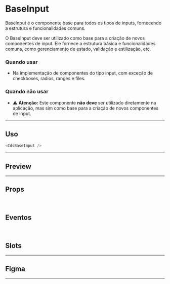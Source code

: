 # BaseInput

BaseInput é o componente base para todos os tipos de inputs, fornecendo a estrutura e funcionalidades comuns.

O BaseInput deve ser utilizado como base para a criação de novos componentes de input.
Ele fornece a estrutura básica e funcionalidades comuns, como gerenciamento de estado, validação e estilização, etc.

### Quando usar

- Na implementação de componentes do tipo input, com exceção de checkboxes, radios, ranges e files.

### Quando não usar

- ⚠️ **Atenção:** Este componente **não deve** ser utilizado diretamente na aplicação, mas sim como base para a criação de novos componentes de input.

---

## Uso

```js
<CdsBaseInput />
```

---

## Preview

<DemoContainer
	:component="CdsBaseInput"
	:events="cdsBaseInputEvents"
/>

---

## Props

<APITable
	name="BaseInput"
	section="props"
/>
<br />

## Eventos

<APITable
	name="BaseInput"
	section="events"
/>
<br />

## Slots

<APITable
	name="BaseInput"
	section="slots"
/>

---

## Figma

<FigmaFrame
	src="https://embed.figma.com/design/J5fTswomlHu7RXk1gwbUq6/Cuida?node-id=2040-370&embed-host=share"
/>

---






<script setup>
import { ref } from 'vue';
import CdsBaseInput from '@/components/BaseInput.vue';
import APITable from '../../docgen/APITable.vue';
import DemoContainer from '../../docgen/DemoContainer.vue';
import FigmaFrame from '../../docgen/FigmaFrame.vue';

const cdsBaseInputEvents = [
	'update:modelValue',
	'click',
	'focus',
	'blur',
	'keydown'
];
</script>
